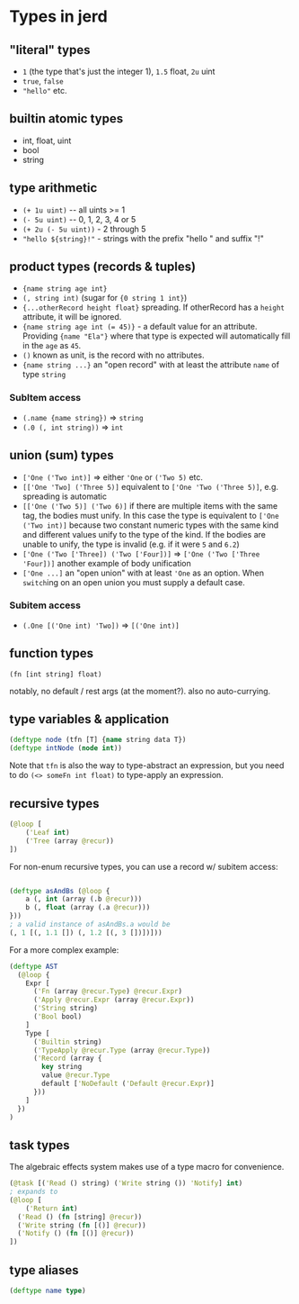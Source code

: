 
# Types in jerd

## "literal" types
- `1` (the type that's just the integer 1), `1.5` float, `2u` uint
- `true`, `false`
- `"hello"` etc.

## builtin atomic types
- int, float, uint
- bool
- string

## type arithmetic
- `(+ 1u uint)` -- all uints >= 1
- `(- 5u uint)` -- 0, 1, 2, 3, 4 or 5
- `(+ 2u (- 5u uint))` - 2 through 5
- `"hello ${string}!"` - strings with the prefix "hello " and suffix "!"

## product types (records & tuples)

- `{name string age int}`
- `(, string int)` (sugar for `{0 string 1 int}`)
- `{...otherRecord height float}` spreading. If otherRecord has a `height` attribute, it will be ignored.
- `{name string age int (= 45)}` - a default value for an attribute. Providing `{name "Ela"}` where that type is expected will automatically fill in the `age` as `45`.
- `()` known as unit, is the record with no attributes.
- `{name string ...}` an "open record" with at least the attribute `name` of type `string`

### SubItem access

- `(.name {name string})` => `string`
- `(.0 (, int string))` => `int`

## union (sum) types

- `['One ('Two int)]` => either `'One` or `('Two 5)` etc.
- `[['One 'Two] ('Three 5)]` equivalent to `['One 'Two ('Three 5)]`, e.g. spreading is automatic
- `[['One ('Two 5)] ('Two 6)]` if there are multiple items with the same tag, the bodies must unify. In this case the type is equivalent to `['One ('Two int)]` because two constant numeric types with the same kind and different values unify to the type of the kind. If the bodies are unable to unify, the type is invalid (e.g. if it were `5` and `6.2`)
- `['One ('Two ['Three]) ('Two ['Four])]` => `['One ('Two ['Three 'Four])]` another example of body unification
- `['One ...]` an "open union" with at least `'One` as an option. When `switch`ing on an open union you must supply a default case.

### Subitem access

- `(.One [('One int) 'Two])` => `[('One int)]`

## function types

`(fn [int string] float)`

notably, no default / rest args (at the moment?). also no auto-currying.

## type variables & application

```clj
(deftype node (tfn [T] {name string data T})
(deftype intNode (node int))
```

Note that `tfn` is also the way to type-abstract an expression, but you need to do `(<> someFn int float)` to type-apply an expression.

## recursive types

```clj
(@loop [
	('Leaf int)
	('Tree (array @recur))
])
```

For non-enum recursive types, you can use a record w/ subitem access:

```clj

(deftype asAndBs (@loop {
	a (, int (array (.b @recur)))
	b (, float (array (.a @recur)))
}))
; a valid instance of asAndBs.a would be
(, 1 [(, 1.1 []) (, 1.2 [(, 3 [])])]))
```

For a more complex example:

```clj
(deftype AST
  (@loop {
    Expr [
      ('Fn (array @recur.Type) @recur.Expr)
      ('Apply @recur.Expr (array @recur.Expr))
      ('String string)
      ('Bool bool)
    ]
    Type [
      ('Builtin string)
      ('TypeApply @recur.Type (array @recur.Type))
      ('Record (array {
        key string
        value @recur.Type
        default ['NoDefault ('Default @recur.Expr)]
      }))
    ]
  })
)
```

## task types

The algebraic effects system makes use of a type macro for convenience.
```clj
(@task [('Read () string) ('Write string ()) 'Notify] int)
; expands to
(@loop [
	('Return int)
  ('Read () (fn [string] @recur))
  ('Write string (fn [()] @recur))
  ('Notify () (fn [()] @recur))
])
```

## type aliases

```clj
(deftype name type)
```


